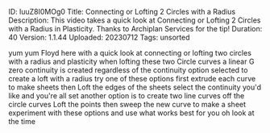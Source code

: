 ID: luuZ8I0MOg0
Title: Connecting or Lofting 2 Circles with a Radius
Description: This video takes a quick look at Connecting or Lofting 2 Circles with a Radius in Plasticity. Thanks to Archiplan Services for the tip!
Duration: 40
Version: 1.1.44
Uploaded: 20230712
Tags: unsorted

yum yum
Floyd here with a quick look at
connecting or lofting two circles with a
radius and plasticity when lofting these
two Circle curves a linear G zero
continuity is created regardless of the
continuity option selected to create a
loft with a radius try one of these
options first extrude each curve to make
sheets then Loft the edges of the sheets
select the continuity you'd like and
you're all set another option is to
create two line curves off the circle
curves Loft the points then sweep the
new curve to make a sheet experiment
with these options and use what works
best for you oh look at the time
